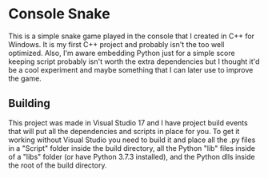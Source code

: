 ﻿# Console Snake
This is a simple snake game played in the console that I created in C++ for Windows.
It is my first C++ project and probably isn't the too well optimized. Also, I'm aware embedding
Python just for a simple score keeping script probably isn't worth the extra dependencies but I
thought it'd be a cool experiment and maybe something that I can later use to improve the game.

## Building
This project was made in Visual Studio 17 and I have project build events that will put all the dependencies
and scripts in place for you. To get it working without Visual Studio you need to build it and place all the .py
files in a "Script" folder inside the build directory, all the Python "lib" files inside of a "libs" folder (or have
Python 3.7.3 installed), and the Python dlls inside the root of the build directory.
